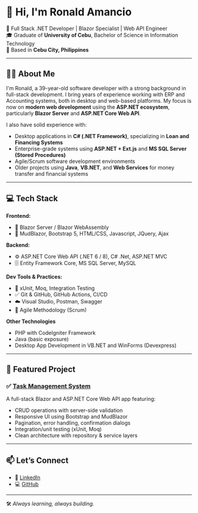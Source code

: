 # 👋 Hi, I'm Ronald Amancio

🚀 Full Stack .NET Developer | Blazor Specialist | Web API Engineer  
🎓 Graduate of **University of Cebu**, Bachelor of Science in Information Technology  
📍 Based in **Cebu City, Philippines**

---

## 👨‍💻 About Me

I'm Ronald, a 39-year-old software developer with a strong background in full-stack development. 
I bring years of experience working with ERP and Accounting systems, both in desktop and web-based platforms. 
My focus is now on **modern web development** using the **ASP.NET ecosystem**, particularly **Blazor Server** and **ASP.NET Core Web API**.

I also have solid experience with:
- Desktop applications in **C# (.NET Framework)**, specializing in **Loan and Financing Systems**
- Enterprise-grade systems using **ASP.NET + Ext.js** and **MS SQL Server (Stored Procedures)**
- Agile/Scrum software development environments
- Older projects using **Java**, **VB.NET**, and **Web Services** for money transfer and financial systems

---

## 💻 Tech Stack

**Frontend:**
- 🧩 Blazor Server / Blazor WebAssembly
- 🎨 MudBlazor, Bootstrap 5, HTML/CSS, Javascript, JQuery, Ajax

**Backend:**
- ⚙️ ASP.NET Core Web API (.NET 6 / 8), C# .Net, ASP.NET MVC
- 🗄️ Entity Framework Core, MS SQL Server, MySQL

**Dev Tools & Practices:**
- 🧪 xUnit, Moq, Integration Testing
- ✅ Git & GitHub, GitHub Actions, CI/CD
- ☁️ Visual Studio, Postman, Swagger
- 🧠 Agile Methodology (Scrum)

**Other Technologies**
- PHP with CodeIgniter Framework
- Java (basic exposure)
- Desktop App Development in VB.NET and WinForms (Devexpress)

---

## 🔧 Featured Project

### ✅ [Task Management System](https://github.com/ronald-amancio/Task_Management)

A full-stack Blazor and ASP.NET Core Web API app featuring:

- CRUD operations with server-side validation  
- Responsive UI using Bootstrap and MudBlazor  
- Pagination, error handling, confirmation dialogs  
- Integration/unit testing (xUnit, Moq)  
- Clean architecture with repository & service layers  

---

## 📫 Let’s Connect

- 💼 [LinkedIn](https://www.linkedin.com/in/ronald-amancio-41404570/)
- 💻 [GitHub](https://github.com/ronald-amancio)

---

🛠️ _Always learning, always building._
